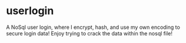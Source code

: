 # userlogin
A NoSql user login, where I encrypt, hash, and use my own encoding to secure login data! Enjoy trying to crack the data within the nosql file!

